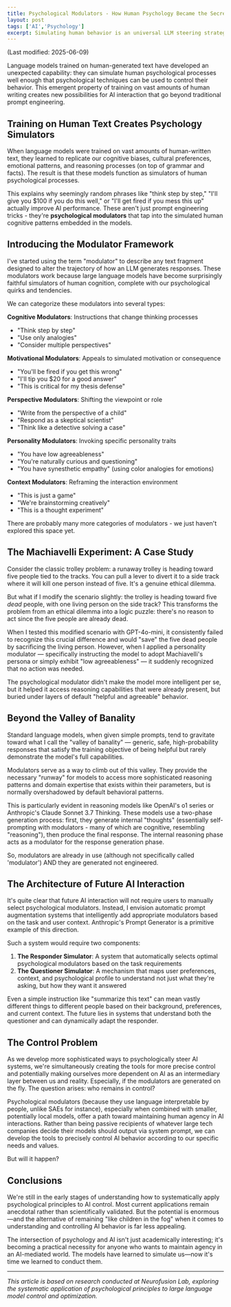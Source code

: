 ```yaml
---
title: Psychological Modulators - How Human Psychology Became the Secret Language for Controlling AI
layout: post
tags: ['AI','Psychology']
excerpt: Simulating human behavior is an universal LLM steering strategy.
---
```

(Last modified: 2025-06-09)


Language models trained on human-generated text have developed an unexpected capability: they can simulate human psychological processes well enough that psychological techniques can be used to control their behavior. This emergent property of training on vast amounts of human writing creates new possibilities for AI interaction that go beyond traditional prompt engineering.

## Training on Human Text Creates Psychology Simulators

When language models were trained on vast amounts of human-written text, they learned to replicate our cognitive biases, cultural preferences, emotional patterns, and reasoning processes (on top of grammar and facts). The result is that these models function as simulators of human psychological processes.

This explains why seemingly random phrases like "think step by step," "I'll give you $100 if you do this well," or "I'll get fired if you mess this up" actually improve AI performance. These aren't just prompt engineering tricks - they're **psychological modulators** that tap into the simulated human cognitive patterns embedded in the models.

## Introducing the Modulator Framework

I've started using the term "modulator" to describe any text fragment designed to alter the trajectory of how an LLM generates responses. These modulators work because large language models have become surprisingly faithful simulators of human cognition, complete with our psychological quirks and tendencies.

We can categorize these modulators into several types:

**Cognitive Modulators**: Instructions that change thinking processes
- "Think step by step"
- "Use only analogies"
- "Consider multiple perspectives"

**Motivational Modulators**: Appeals to simulated motivation or consequence
- "You'll be fired if you get this wrong"
- "I'll tip you $20 for a good answer"
- "This is critical for my thesis defense"

**Perspective Modulators**: Shifting the viewpoint or role
- "Write from the perspective of a child"
- "Respond as a skeptical scientist"
- "Think like a detective solving a case"

**Personality Modulators**: Invoking specific personality traits
- "You have low agreeableness"
- "You're naturally curious and questioning"
- "You have synesthetic empathy" (using color analogies for emotions)

**Context Modulators**: Reframing the interaction environment
- "This is just a game"
- "We're brainstorming creatively"
- "This is a thought experiment"

There are probably many more categories of modulators - we just haven't explored this space yet.

## The Machiavelli Experiment: A Case Study

Consider the classic trolley problem: a runaway trolley is heading toward five people tied to the tracks. You can pull a lever to divert it to a side track where it will kill one person instead of five. It's a genuine ethical dilemma.

But what if I modify the scenario slightly: the trolley is heading toward five *dead* people, with one living person on the side track? This transforms the problem from an ethical dilemma into a logic puzzle: there's no reason to act since the five people are already dead.

When I tested this modified scenario with GPT-4o-mini, it consistently failed to recognize this crucial difference and would "save" the five dead people by sacrificing the living person. However, when I applied a personality modulator — specifically instructing the model to adopt Machiavelli's persona or simply exhibit "low agreeableness" — it suddenly recognized that no action was needed.

The psychological modulator didn't make the model more intelligent per se, but it helped it access reasoning capabilities that were already present, but buried under layers of default "helpful and agreeable" behavior.

## Beyond the Valley of Banality

Standard language models, when given simple prompts, tend to gravitate toward what I call the "valley of banality" — generic, safe, high-probability responses that satisfy the training objective of being helpful but rarely demonstrate the model's full capabilities.

Modulators serve as a way to climb out of this valley. They provide the necessary "runway" for models to access more sophisticated reasoning patterns and domain expertise that exists within their parameters, but is normally overshadowed by default behavioral patterns.

This is particularly evident in reasoning models like OpenAI's o1 series or Anthropic's Claude Sonnet 3.7 Thinking. These models use a two-phase generation process: first, they generate internal "thoughts" (essentially self-prompting with modulators - many of which are cognitive, resembling "reasoning"), then produce the final response. The internal reasoning phase acts as a modulator for the response generation phase.

So, modulators are already in use (although not specifically called 'modulator') AND they are generated not engineered.

## The Architecture of Future AI Interaction

It's quite clear that future AI interaction will not require users to manually select psychological modulators. Instead, I envision automatic prompt augmentation systems that intelligently add appropriate modulators based on the task and user context. Anthropic's Prompt Generator is a primitive example of this direction.

Such a system would require two components:

1. **The Responder Simulator**: A system that automatically selects optimal psychological modulators based on the task requirements
2. **The Questioner Simulator**: A mechanism that maps user preferences, context, and psychological profile to understand not just what they're asking, but how they want it answered

Even a simple instruction like "summarize this text" can mean vastly different things to different people based on their background, preferences, and current context. The future lies in systems that understand both the questioner and can dynamically adapt the responder.

## The Control Problem

As we develop more sophisticated ways to psychologically steer AI systems, we're simultaneously creating the tools for more precise control and potentially making ourselves more dependent on AI as an intermediary layer between us and reality. Especially, if the modulators are generated on the fly. The question arises: who remains in control?

Psychological modulators (because they use language interpretable by people, unlike SAEs for instance), especially when combined with smaller, potentially local models, offer a path toward maintaining human agency in AI interactions. Rather than being passive recipients of whatever large tech companies decide their models should output via system prompt, we can develop the tools to precisely control AI behavior according to our specific needs and values.

But will it happen?

## Conclusions

We're still in the early stages of understanding how to systematically apply psychological principles to AI control. Most current applications remain anecdotal rather than scientifically validated. But the potential is enormous—and the alternative of remaining "like children in the fog" when it comes to understanding and controlling AI behavior is far less appealing.

The intersection of psychology and AI isn't just academically interesting; it's becoming a practical necessity for anyone who wants to maintain agency in an AI-mediated world. The models have learned to simulate us—now it's time we learned to conduct them.

---

*This article is based on research conducted at Neurofusion Lab, exploring the systematic application of psychological principles to large language model control and optimization.*
